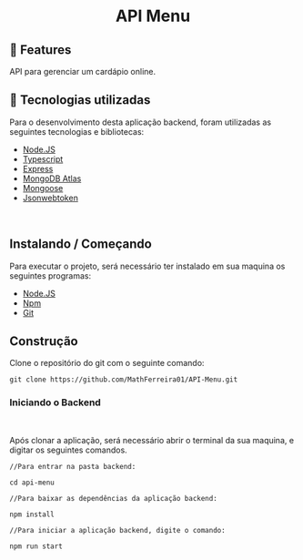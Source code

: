 <h1 align="center">
 <br>API Menu
</h1>

<h2>🚀 Features</h2>
API para gerenciar um cardápio online.

<h2>💼 Tecnologias utilizadas</h2>
Para o desenvolvimento desta aplicação backend, foram utilizadas as seguintes tecnologias e bibliotecas:

-  [Node.JS](https://nodejs.org/en/)
-  [Typescript](https://www.typescriptlang.org/)
-  [Express](https://expressjs.com/pt-br/)
-  [MongoDB Atlas](https://www.mongodb.com/atlas)
-  [Mongoose](https://mongoosejs.com/)
-  [Jsonwebtoken](https://jwt.io/)

<br/>
<h2>Instalando / Começando</h2>

Para executar o projeto, será necessário ter instalado em sua maquina os seguintes programas:

-  [Node.JS](https://nodejs.org/en/)<br/>
-  [Npm](https://www.npmjs.com/)
-  [Git](https://git-scm.com/)

<h2>Construção</h2>

Clone o repositório do git com o seguinte comando:

    git clone https://github.com/MathFerreira01/API-Menu.git

<h3> Iniciando o Backend </h3>
<br/>

Após clonar a aplicação, será necessário abrir o terminal da sua maquina, e digitar os seguintes comandos.

    //Para entrar na pasta backend:

    cd api-menu

    //Para baixar as dependências da aplicação backend:

    npm install

    //Para iniciar a aplicação backend, digite o comando:

    npm run start
